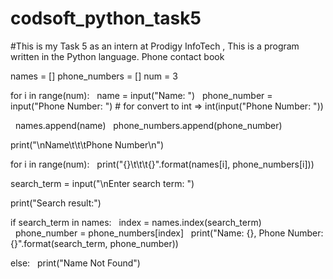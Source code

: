 # codsoft_python_task5
#This is my Task 5 as an intern at Prodigy InfoTech ,  This is a program written in the Python language. Phone contact book

names = []
phone_numbers = []
num = 3


for i in range(num):
  name = input("Name: ")
  phone_number = input("Phone Number: ") # for convert to int => int(input("Phone Number: "))

  names.append(name)
  phone_numbers.append(phone_number)

print("\nName\t\t\tPhone Number\n")

for i in range(num):
  print("{}\t\t\t{}".format(names[i], phone_numbers[i]))

search_term = input("\nEnter search term: ")

print("Search result:")

if search_term in names:
  index = names.index(search_term)
  phone_number = phone_numbers[index]
  print("Name: {}, Phone Number: {}".format(search_term, phone_number))

else:
  print("Name Not Found")

